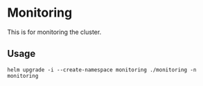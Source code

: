 # Monitoring

This is for monitoring the cluster.

## Usage

```shell
helm upgrade -i --create-namespace monitoring ./monitoring -n monitoring
```
